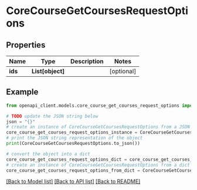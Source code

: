 # CoreCourseGetCoursesRequestOptions


## Properties

Name | Type | Description | Notes
------------ | ------------- | ------------- | -------------
**ids** | **List[object]** |  | [optional] 

## Example

```python
from openapi_client.models.core_course_get_courses_request_options import CoreCourseGetCoursesRequestOptions

# TODO update the JSON string below
json = "{}"
# create an instance of CoreCourseGetCoursesRequestOptions from a JSON string
core_course_get_courses_request_options_instance = CoreCourseGetCoursesRequestOptions.from_json(json)
# print the JSON string representation of the object
print(CoreCourseGetCoursesRequestOptions.to_json())

# convert the object into a dict
core_course_get_courses_request_options_dict = core_course_get_courses_request_options_instance.to_dict()
# create an instance of CoreCourseGetCoursesRequestOptions from a dict
core_course_get_courses_request_options_from_dict = CoreCourseGetCoursesRequestOptions.from_dict(core_course_get_courses_request_options_dict)
```
[[Back to Model list]](../README.md#documentation-for-models) [[Back to API list]](../README.md#documentation-for-api-endpoints) [[Back to README]](../README.md)


